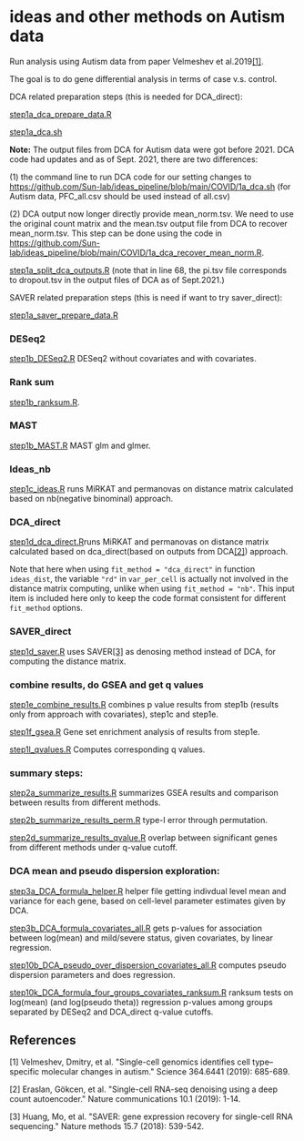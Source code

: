 # ideas and other methods on Autism data

Run analysis using Autism data from paper Velmeshev et al.2019[[1]](#1). 

The goal is to do gene differential analysis in terms of case v.s. control.


DCA related preparation steps (this is needed for DCA\_direct):

[step1a_dca_prepare_data.R](https://github.com/Sun-lab/ideas_pipeline/blob/main/Autism/step1a_dca_prepare_data.R)

[step1a_dca.sh](https://github.com/Sun-lab/ideas_pipeline/blob/main/Autism/step1a_dca.sh)

**Note:** The output files from DCA for Autism data were got before 2021. DCA code had updates and as of Sept. 2021, there are two differences: 

(1) the command line to run DCA code for our setting changes to https://github.com/Sun-lab/ideas_pipeline/blob/main/COVID/1a_dca.sh (for Autism data, PFC_all.csv should be used instead of all.csv)

(2) DCA output now longer directly provide mean_norm.tsv. We need to use the original count matrix and the mean.tsv output file from DCA to recover mean_norm.tsv. This step can be done using the code in https://github.com/Sun-lab/ideas_pipeline/blob/main/COVID/1a_dca_recover_mean_norm.R.

[step1a_split_dca_outputs.R](https://github.com/Sun-lab/ideas_pipeline/blob/main/Autism/step1a_split_dca_outputs.R) (note that in line 68, the pi.tsv file corresponds to dropout.tsv in the output files of DCA as of Sept.2021.)

SAVER related preparation steps (this is need if want to try saver\_direct):

[step1a_saver_prepare_data.R](https://github.com/Sun-lab/ideas_pipeline/blob/main/Autism/step1a_saver_prepare_data.R)

### DESeq2

[step1b_DESeq2.R](https://github.com/Sun-lab/ideas_pipeline/blob/main/Autism/step1b_DESeq2.R) DESeq2 without covariates and with covariates.

### Rank sum

[step1b_ranksum.R](https://github.com/Sun-lab/ideas_pipeline/blob/main/Autism/step1b_ranksum.R).

### MAST

[step1b_MAST.R](https://github.com/Sun-lab/ideas_pipeline/blob/main/Autism/step1b_MAST.R) MAST glm and glmer.


### Ideas\_nb

[step1c_ideas.R](https://github.com/Sun-lab/ideas_pipeline/blob/main/Autism/step1c_ideas.R) runs MiRKAT and permanovas on distance matrix calculated based on nb(negative binominal) approach.

### DCA\_direct

[step1d_dca_direct.R](https://github.com/Sun-lab/ideas_pipeline/blob/main/Autism/step1d_dca_direct.R)runs MiRKAT and permanovas on distance matrix calculated based on dca_direct(based on outputs from DCA[[2]](#2)) approach.

Note that here when using `fit_method = "dca_direct"` in function `ideas_dist`, the variable `"rd"` in `var_per_cell` is actually not involved in the distance matrix computing, unlike when using `fit_method = "nb"`. This input item is included here only to keep the code format consistent for different `fit_method` options. 
 
### SAVER\_direct

[step1d_saver.R](https://github.com/Sun-lab/ideas_pipeline/blob/main/Autism/step1d_saver.R) uses SAVER[[3]](#3) as denosing method instead of DCA, for computing the distance matrix. 

### combine results, do GSEA and get q values

[step1e_combine_results.R](https://github.com/Sun-lab/ideas_pipeline/blob/main/Autism/step1e_combine_results.R) combines p value results from step1b (results only from approach with covariates), step1c and step1e.

[step1f_gsea.R](https://github.com/Sun-lab/ideas_pipeline/blob/main/Autism/step1f_gsea.R) Gene set enrichment analysis of results from step1e. 

[step1l_qvalues.R](https://github.com/Sun-lab/ideas_pipeline/blob/main/Autism/step1l_qvalues.R) Computes corresponding q values. 


### summary steps:

[step2a_summarize_results.R](https://github.com/Sun-lab/ideas_pipeline/blob/main/Autism/step2a_summarize_results.R) summarizes GSEA results and comparison between results from different methods.

[step2b_summarize_results_perm.R](https://github.com/Sun-lab/ideas_pipeline/blob/main/Autism/step2b_summarize_results_perm.R) type-I error through permutation. 

[step2d_summarize_results_qvalue.R](https://github.com/Sun-lab/ideas_pipeline/blob/main/Autism/step2d_summarize_results_qvalue.R) overlap between significant genes from different methods under q-value cutoff. 

### DCA mean and pseudo dispersion exploration:

[step3a_DCA_formula_helper.R](https://github.com/Sun-lab/ideas_pipeline/blob/main/Autism/step3a_DCA_formula_helper.R) helper file getting indivdual level mean and variance for each gene, based on cell-level parameter estimates given by DCA.

[step3b_DCA_formula_covariates_all.R](https://github.com/Sun-lab/ideas_pipeline/blob/main/Autism/step3b_DCA_formula_covariates_all.R) gets p-values for association between log(mean) and mild/severe status, given covariates, by linear regression.

[step10b_DCA_pseudo_over_dispersion_covariates_all.R](https://github.com/Sun-lab/ideas_pipeline/blob/main/Autism/step10b_DCA_pseudo_over_dispersion_covariates_all.R) computes pseudo dispersion parameters and does regression.

[step10k_DCA_formula_four_groups_covariates_ranksum.R](https://github.com/Sun-lab/ideas_pipeline/blob/main/Autism/step10k_DCA_formula_four_groups_covariates_ranksum.R) ranksum tests on log(mean) (and log(pseudo theta)) regression p-values among groups separated by DESeq2 and DCA_direct q-value cutoffs.



## References
<a id="1">[1]</a> 
Velmeshev, Dmitry, et al. "Single-cell genomics identifies cell type–specific molecular changes in autism." Science 364.6441 (2019): 685-689.

<a id="2">[2]</a> 
Eraslan, Gökcen, et al. "Single-cell RNA-seq denoising using a deep count autoencoder." Nature communications 10.1 (2019): 1-14.

<a id="3">[3]</a> 
Huang, Mo, et al. "SAVER: gene expression recovery for single-cell RNA sequencing." Nature methods 15.7 (2018): 539-542.
